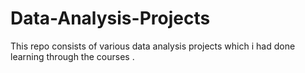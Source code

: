 # Data-Analysis-Projects
This repo consists of various data analysis projects which i had done learning through the courses .
